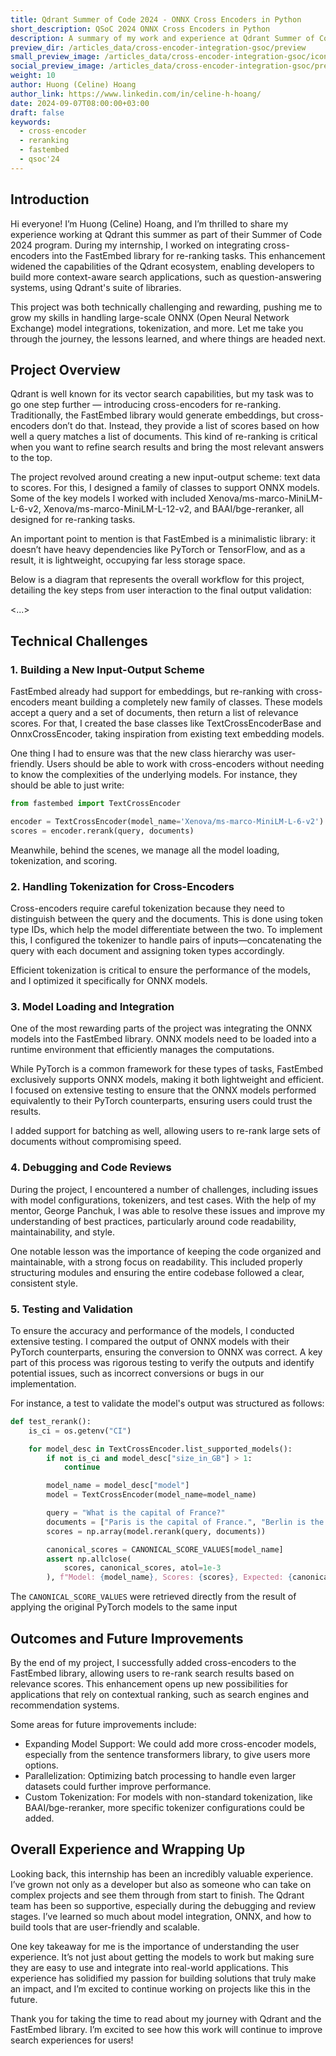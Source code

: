 ```yaml
---
title: Qdrant Summer of Code 2024 - ONNX Cross Encoders in Python
short_description: QSoC 2024 ONNX Cross Encoders in Python
description: A summary of my work and experience at Qdrant Summer of Code 2024.
preview_dir: /articles_data/cross-encoder-integration-gsoc/preview
small_preview_image: /articles_data/cross-encoder-integration-gsoc/icon.svg
social_preview_image: /articles_data/cross-encoder-integration-gsoc/preview/social_preview.jpg
weight: 10
author: Huong (Celine) Hoang
author_link: https://www.linkedin.com/in/celine-h-hoang/
date: 2024-09-07T08:00:00+03:00
draft: false
keywords:
  - cross-encoder
  - reranking
  - fastembed
  - qsoc'24
---
```


## Introduction

Hi everyone! I’m Huong (Celine) Hoang, and I’m thrilled to share my experience working at Qdrant this summer as part of their Summer of Code 2024 program. During my internship, I worked on integrating cross-encoders into the FastEmbed library for re-ranking tasks. This enhancement widened the capabilities of the Qdrant ecosystem, enabling developers to build more context-aware search applications, such as question-answering systems, using Qdrant's suite of libraries.

This project was both technically challenging and rewarding, pushing me to grow my skills in handling large-scale ONNX (Open Neural Network Exchange) model integrations, tokenization, and more. Let me take you through the journey, the lessons learned, and where things are headed next.

## Project Overview

Qdrant is well known for its vector search capabilities, but my task was to go one step further — introducing cross-encoders for re-ranking. Traditionally, the FastEmbed library would generate embeddings, but cross-encoders don’t do that. Instead, they provide a list of scores based on how well a query matches a list of documents. This kind of re-ranking is critical when you want to refine search results and bring the most relevant answers to the top.

The project revolved around creating a new input-output scheme: text data to scores. For this, I designed a family of classes to support ONNX models. Some of the key models I worked with included Xenova/ms-marco-MiniLM-L-6-v2, Xenova/ms-marco-MiniLM-L-12-v2, and BAAI/bge-reranker, all designed for re-ranking tasks.

An important point to mention is that FastEmbed is a minimalistic library: it doesn’t have heavy dependencies like PyTorch or TensorFlow, and as a result, it is lightweight, occupying far less storage space.

Below is a diagram that represents the overall workflow for this project, detailing the key steps from user interaction to the final output validation:

<...>

## Technical Challenges

### 1. Building a New Input-Output Scheme

FastEmbed already had support for embeddings, but re-ranking with cross-encoders meant building a completely new family of classes. These models accept a query and a set of documents, then return a list of relevance scores. For that, I created the base classes like TextCrossEncoderBase and OnnxCrossEncoder, taking inspiration from existing text embedding models.

One thing I had to ensure was that the new class hierarchy was user-friendly. Users should be able to work with cross-encoders without needing to know the complexities of the underlying models. For instance, they should be able to just write:

```python
from fastembed import TextCrossEncoder

encoder = TextCrossEncoder(model_name='Xenova/ms-marco-MiniLM-L-6-v2')
scores = encoder.rerank(query, documents)
```

Meanwhile, behind the scenes, we manage all the model loading, tokenization, and scoring.

### 2. Handling Tokenization for Cross-Encoders

Cross-encoders require careful tokenization because they need to distinguish between the query and the documents. This is done using token type IDs, which help the model differentiate between the two. To implement this, I configured the tokenizer to handle pairs of inputs—concatenating the query with each document and assigning token types accordingly.

Efficient tokenization is critical to ensure the performance of the models, and I optimized it specifically for ONNX models.

### 3. Model Loading and Integration

One of the most rewarding parts of the project was integrating the ONNX models into the FastEmbed library. ONNX models need to be loaded into a runtime environment that efficiently manages the computations.

While PyTorch is a common framework for these types of tasks, FastEmbed exclusively supports ONNX models, making it both lightweight and efficient. I focused on extensive testing to ensure that the ONNX models performed equivalently to their PyTorch counterparts, ensuring users could trust the results.

I added support for batching as well, allowing users to re-rank large sets of documents without compromising speed.

### 4. Debugging and Code Reviews

During the project, I encountered a number of challenges, including issues with model configurations, tokenizers, and test cases. With the help of my mentor, George Panchuk, I was able to resolve these issues and improve my understanding of best practices, particularly around code readability, maintainability, and style.

One notable lesson was the importance of keeping the code organized and maintainable, with a strong focus on readability. This included properly structuring modules and ensuring the entire codebase followed a clear, consistent style.

### 5. Testing and Validation
To ensure the accuracy and performance of the models, I conducted extensive testing. I compared the output of ONNX models with their PyTorch counterparts, ensuring the conversion to ONNX was correct. A key part of this process was rigorous testing to verify the outputs and identify potential issues, such as incorrect conversions or bugs in our implementation.

For instance, a test to validate the model's output was structured as follows:
```python
def test_rerank():
    is_ci = os.getenv("CI")

    for model_desc in TextCrossEncoder.list_supported_models():
        if not is_ci and model_desc["size_in_GB"] > 1:
            continue

        model_name = model_desc["model"]
        model = TextCrossEncoder(model_name=model_name)

        query = "What is the capital of France?"
        documents = ["Paris is the capital of France.", "Berlin is the capital of Germany."]
        scores = np.array(model.rerank(query, documents))

        canonical_scores = CANONICAL_SCORE_VALUES[model_name]
        assert np.allclose(
            scores, canonical_scores, atol=1e-3
        ), f"Model: {model_name}, Scores: {scores}, Expected: {canonical_scores}"
```

The `CANONICAL_SCORE_VALUES` were retrieved directly from the result of applying the original PyTorch models to the same input

## Outcomes and Future Improvements

By the end of my project, I successfully added cross-encoders to the FastEmbed library, allowing users to re-rank search results based on relevance scores. This enhancement opens up new possibilities for applications that rely on contextual ranking, such as search engines and recommendation systems.

Some areas for future improvements include:
- Expanding Model Support: We could add more cross-encoder models, especially from the sentence transformers library, to give users more options.
- Parallelization: Optimizing batch processing to handle even larger datasets could further improve performance.
- Custom Tokenization: For models with non-standard tokenization, like BAAI/bge-reranker, more specific tokenizer configurations could be added.

## Overall Experience and Wrapping Up

Looking back, this internship has been an incredibly valuable experience. I’ve grown not only as a developer but also as someone who can take on complex projects and see them through from start to finish. The Qdrant team has been so supportive, especially during the debugging and review stages. I’ve learned so much about model integration, ONNX, and how to build tools that are user-friendly and scalable.

One key takeaway for me is the importance of understanding the user experience. It’s not just about getting the models to work but making sure they are easy to use and integrate into real-world applications. This experience has solidified my passion for building solutions that truly make an impact, and I’m excited to continue working on projects like this in the future.

Thank you for taking the time to read about my journey with Qdrant and the FastEmbed library. I’m excited to see how this work will continue to improve search experiences for users!